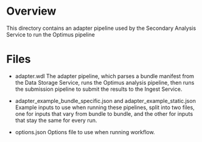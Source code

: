 # Overview

This directory contains an adapter pipeline used by the Secondary Analysis Service to run the Optimus pipeline

# Files

* adapter.wdl
The adapter pipeline, which parses a bundle manifest from the Data Storage Service, runs the Optimus analysis pipeline, then runs the submission pipeline to submit the results to the Ingest Service.

* adapter_example_bundle_specific.json and adapter_example_static.json
Example inputs to use when running these pipelines, split into two files, one for inputs that vary from bundle to bundle, and the other for inputs that stay the same for every run.

* options.json
Options file to use when running workflow.
